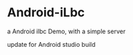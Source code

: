 Android-iLbc
============

a Android ilbc Demo, with a simple server

update for Android studio build
